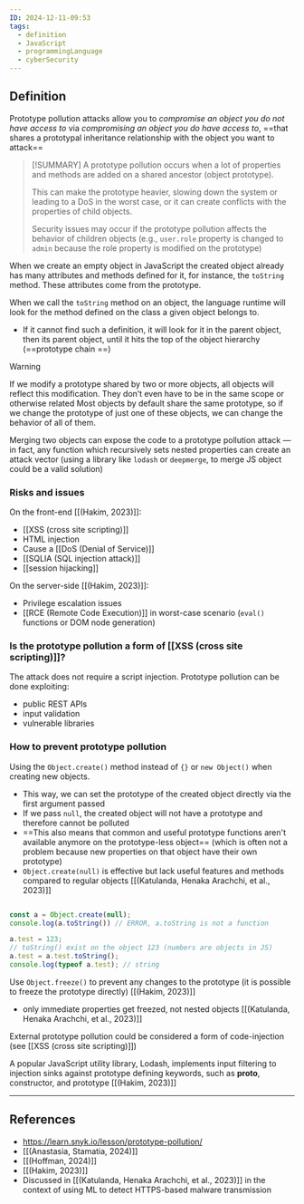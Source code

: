 ```yaml
---
ID: 2024-12-11-09:53
tags:
  - definition
  - JavaScript
  - programmingLanguage
  - cyberSecurity
---
```

## Definition

Prototype pollution attacks allow you to *compromise an object you do not have access to* via *compromising an object you do have access to*, ==that shares a prototypal inheritance relationship with the object you want to attack==

> [!SUMMARY]
> A prototype pollution occurs when a lot of properties and methods are added on a shared ancestor (object prototype).
> 
>This can make the prototype heavier, slowing down the system or leading to a DoS in the worst case, or it can create conflicts with the properties of child objects.
> 
> Security issues may occur if the prototype pollution affects the behavior of children objects (e.g., `user.role` property is changed to `admin` because the role property is modified on the prototype)

When we create an empty object in JavaScript the created object already has many attributes and methods defined for it, for instance, the `toString` method. These attributes come from the prototype.

When we call the `toString` method on an object, the language runtime will look for the method defined on the class a given object belongs to.
- If it cannot find such a definition, it will look for it in the parent object, then its parent object, until it hits the top of the object hierarchy (==prototype chain ==)

> [!WARNING]
> If we modify a prototype shared by two or more objects, all objects will reflect this modification. They don’t even have to be in the same scope or otherwise related
   Most objects by default share the same prototype, so if we change the prototype of just one of these objects, we can change the behavior of all of them.

Merging two objects can expose the code to a prototype pollution attack — in fact, any function which recursively sets nested properties can create an attack vector (using a library like `lodash` or `deepmerge`, to merge JS object could be a valid solution) 

### Risks and issues

On the front-end [[(Hakim, 2023)]]:
- [[XSS (cross site scripting)]]
- HTML injection
- Cause a [[DoS (Denial of Service)]]
- [[SQLIA (SQL injection attack)]]
- [[session hijacking]]

On the server-side [[(Hakim, 2023)]]:
- Privilege escalation issues
- [[RCE (Remote Code Execution)]] in worst-case scenario (`eval()` functions or DOM node generation)

### Is the prototype pollution a form of [[XSS (cross site scripting)]]?

The attack does not require a script injection. Prototype pollution can be done exploiting:
- public REST APIs
- input validation
- vulnerable libraries

### How to prevent prototype pollution

Using the `Object.create()` method instead of `{}` or `new Object()` when creating new objects. 
- This way, we can set the prototype of the created object directly via the first argument passed
- If we pass `null`, the created object will not have a prototype and therefore cannot be polluted
- ==This also means that common and useful prototype functions aren't available anymore on the prototype-less object== (which is often not a problem because new properties on that object have their own prototype)
- `Object.create(null)` is effective but lack useful features and methods compared to regular objects [[(Katulanda, Henaka Arachchi, et al., 2023)]] 

```JavaScript

const a = Object.create(null);
console.log(a.toString()) // ERROR, a.toString is not a function

a.test = 123;
// toString() exist on the object 123 (numbers are objects in JS)
a.test = a.test.toString();
console.log(typeof a.test); // string 

```

Use `Object.freeze()` to prevent any changes to the prototype (it is possible to freeze the prototype directly) [[(Hakim, 2023)]]
- only immediate properties get freezed, not nested objects [[(Katulanda, Henaka Arachchi, et al., 2023)]] 

External prototype pollution could be considered a form of code-injection (see [[XSS (cross site scripting)]])

A popular JavaScript utility library, Lodash, implements input filtering to injection sinks against prototype defining keywords, such as __proto__, constructor, and prototype [[(Hakim, 2023)]]

---
## References
- https://learn.snyk.io/lesson/prototype-pollution/
- [[(Anastasia, Stamatia, 2024)]]
- [[(Hoffman, 2024)]]
- [[(Hakim, 2023)]]
- Discussed in [[(Katulanda, Henaka Arachchi, et al., 2023)]] in the context of using ML to detect HTTPS-based malware transmission
